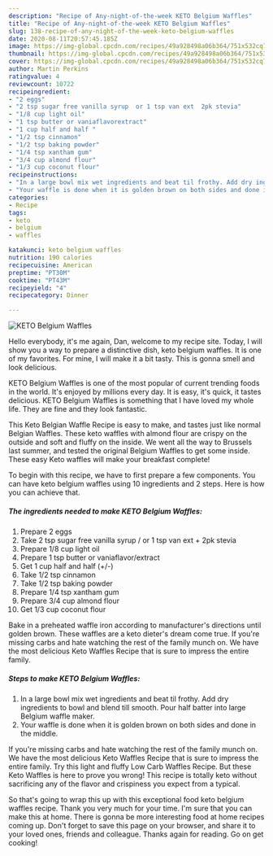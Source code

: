 ```yaml
---
description: "Recipe of Any-night-of-the-week KETO Belgium Waffles"
title: "Recipe of Any-night-of-the-week KETO Belgium Waffles"
slug: 138-recipe-of-any-night-of-the-week-keto-belgium-waffles
date: 2020-08-11T20:57:45.185Z
image: https://img-global.cpcdn.com/recipes/49a928498a06b364/751x532cq70/keto-belgium-waffles-recipe-main-photo.jpg
thumbnail: https://img-global.cpcdn.com/recipes/49a928498a06b364/751x532cq70/keto-belgium-waffles-recipe-main-photo.jpg
cover: https://img-global.cpcdn.com/recipes/49a928498a06b364/751x532cq70/keto-belgium-waffles-recipe-main-photo.jpg
author: Martin Perkins
ratingvalue: 4
reviewcount: 10722
recipeingredient:
- "2 eggs"
- "2 tsp sugar free vanilla syrup  or 1 tsp van ext  2pk stevia"
- "1/8 cup light oil"
- "1 tsp butter or vaniaflavorextract"
- "1 cup half and half "
- "1/2 tsp cinnamon"
- "1/2 tsp baking powder"
- "1/4 tsp xantham gum"
- "3/4 cup almond flour"
- "1/3 cup coconut flour"
recipeinstructions:
- "In a large bowl mix wet ingredients and beat til frothy. Add dry ingredients to bowl and blend till smooth. Pour half batter into large Belgium waffle maker."
- "Your waffle is done when it is golden brown on both sides and done in the middle."
categories:
- Recipe
tags:
- keto
- belgium
- waffles

katakunci: keto belgium waffles 
nutrition: 190 calories
recipecuisine: American
preptime: "PT30M"
cooktime: "PT43M"
recipeyield: "4"
recipecategory: Dinner

---
```



![KETO Belgium Waffles](https://img-global.cpcdn.com/recipes/49a928498a06b364/751x532cq70/keto-belgium-waffles-recipe-main-photo.jpg)

Hello everybody, it's me again, Dan, welcome to my recipe site. Today, I will show you a way to prepare a distinctive dish, keto belgium waffles. It is one of my favorites. For mine, I will make it a bit tasty. This is gonna smell and look delicious.

KETO Belgium Waffles is one of the most popular of current trending foods in the world. It's enjoyed by millions every day. It is easy, it's quick, it tastes delicious. KETO Belgium Waffles is something that I have loved my whole life. They are fine and they look fantastic.

This Keto Belgian Waffle Recipe is easy to make, and tastes just like normal Belgian Waffles. These keto waffles with almond flour are crispy on the outside and soft and fluffy on the inside. We went all the way to Brussels last summer, and tested the original Belgium Waffles to get some inside. These easy Keto waffles will make your breakfast complete!


To begin with this recipe, we have to first prepare a few components. You can have keto belgium waffles using 10 ingredients and 2 steps. Here is how you can achieve that.

<!--inarticleads1-->

##### The ingredients needed to make KETO Belgium Waffles:

1. Prepare 2 eggs
1. Take 2 tsp sugar free vanilla syrup / or 1 tsp van ext + 2pk stevia
1. Prepare 1/8 cup light oil
1. Prepare 1 tsp butter or vaniaflavor/extract
1. Get 1 cup half and half (+/-)
1. Take 1/2 tsp cinnamon
1. Take 1/2 tsp baking powder
1. Prepare 1/4 tsp xantham gum
1. Prepare 3/4 cup almond flour
1. Get 1/3 cup coconut flour


Bake in a preheated waffle iron according to manufacturer&#39;s directions until golden brown. These waffles are a keto dieter&#39;s dream come true. If you&#39;re missing carbs and hate watching the rest of the family munch on. We have the most delicious Keto Waffles Recipe that is sure to impress the entire family. 

<!--inarticleads2-->

##### Steps to make KETO Belgium Waffles:

1. In a large bowl mix wet ingredients and beat til frothy. Add dry ingredients to bowl and blend till smooth. Pour half batter into large Belgium waffle maker.
1. Your waffle is done when it is golden brown on both sides and done in the middle.


If you&#39;re missing carbs and hate watching the rest of the family munch on. We have the most delicious Keto Waffles Recipe that is sure to impress the entire family. Try this light and fluffy Low Carb Waffles Recipe. But these Keto Waffles is here to prove you wrong! This recipe is totally keto without sacrificing any of the flavor and crispiness you expect from a typical. 

So that's going to wrap this up with this exceptional food keto belgium waffles recipe. Thank you very much for your time. I'm sure that you can make this at home. There is gonna be more interesting food at home recipes coming up. Don't forget to save this page on your browser, and share it to your loved ones, friends and colleague. Thanks again for reading. Go on get cooking!
